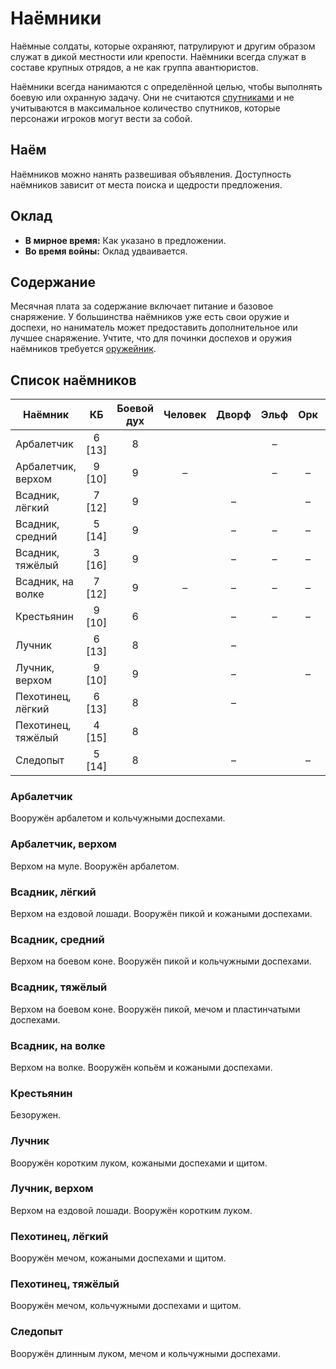 # Наёмники

Наёмные солдаты, которые охраняют, патрулируют и другим образом служат в дикой местности или крепости. Наёмники всегда служат в составе крупных отрядов, а не как группа авантюристов.

Наёмники всегда нанимаются с определённой целью, чтобы выполнять боевую или охранную задачу. Они не считаются [спутниками](../hired-help/retainers.md) и не учитываются в максимальное количество спутников, которые персонажи игроков могут вести за собой.

## Наём

Наёмников можно нанять развешивая объявления. Доступность наёмников зависит от места поиска и щедрости предложения.

## Оклад

- **В мирное время:** Как указано в предложении.
- **Во время войны:** Оклад удваивается.

## Содержание

Месячная плата за содержание включает питание и базовое снаряжение. У большинства наёмников уже есть свои оружие и доспехи, но наниматель может предоставить дополнительное или лучшее снаряжение. Учтите, что для починки доспехов и оружия наёмников требуется [оружейник](../hired-help/specialists.md#оружейник).

## Список наёмников

| Наёмник            |   КБ   | Боевой дух |        Человек        |         Дворф         |         Эльф          |          Орк          |        Гоблин        |
| ------------------ | :----: | :--------: | :-------------------: | :-------------------: | :-------------------: | :-------------------: | :------------------: |
| Арбалетчик         | 6 [13] |     8      | <Coin v="4" t="g" />  | <Coin v="6" t="g" />  |           –           | <Coin v="2" t="g" />  |          –           |
| Арбалетчик, верхом | 9 [10] |     9      |           –           | <Coin v="15" t="g" /> |           –           |           –           |          –           |
| Всадник, лёгкий    | 7 [12] |     9      | <Coin v="10" t="g" /> |           –           | <Coin v="20" t="g" /> |           –           |          –           |
| Всадник, средний   | 5 [14] |     9      | <Coin v="15" t="g" /> |           –           |           –           |           –           |          –           |
| Всадник, тяжёлый   | 3 [16] |     9      | <Coin v="20" t="g" /> |           –           |           –           |           –           |          –           |
| Всадник, на волке  | 7 [12] |     9      |           –           |           –           |           –           |           –           | <Coin v="5" t="g" /> |
| Крестьянин         | 9 [10] |     6      | <Coin v="1" t="g" />  |           –           |           –           |           –           |          –           |
| Лучник             | 6 [13] |     8      | <Coin v="5" t="g" />  |           –           | <Coin v="10" t="g" /> | <Coin v="3" t="g" />  | <Coin v="2" t="g" /> |
| Лучник, верхом     | 9 [10] |     9      | <Coin v="15" t="g" /> |           –           | <Coin v="30" t="g" /> |           –           |          –           |
| Пехотинец, лёгкий  | 6 [13] |     8      | <Coin v="2" t="g" />  |           –           | <Coin v="4" t="g" />  | <Coin v="1" t="g" />  | <Coin v="5" t="s" /> |
| Пехотинец, тяжёлый | 4 [15] |     8      | <Coin v="3" t="g" />  | <Coin v="5" t="g" />  | <Coin v="6" t="g" />  | <Coin v="15" t="s" /> |          –           |
| Следопыт           | 5 [14] |     8      | <Coin v="10" t="g" /> |           –           | <Coin v="20" t="g" /> |           –           |          –           |

### Арбалетчик

Вооружён арбалетом и кольчужными доспехами.

### Арбалетчик, верхом

Верхом на муле. Вооружён арбалетом.

### Всадник, лёгкий

Верхом на ездовой лошади. Вооружён пикой и кожаными доспехами.

### Всадник, средний

Верхом на боевом коне. Вооружён пикой и кольчужными доспехами.

### Всадник, тяжёлый

Верхом на боевом коне. Вооружён пикой, мечом и пластинчатыми доспехами.

### Всадник, на волке

Верхом на волке. Вооружён копьём и кожаными доспехами.

### Крестьянин

Безоружен.

### Лучник

Вооружён коротким луком, кожаными доспехами и щитом.

### Лучник, верхом

Верхом на ездовой лошади. Вооружён коротким луком.

### Пехотинец, лёгкий

Вооружён мечом, кожаными доспехами и щитом.

### Пехотинец, тяжёлый

Вооружён мечом, кольчужными доспехами и щитом.

### Следопыт

Вооружён длинным луком, мечом и кольчужными доспехами.
